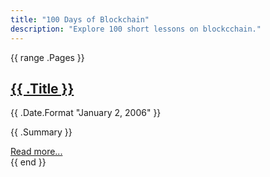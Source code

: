 ```yaml
---
title: "100 Days of Blockchain"
description: "Explore 100 short lessons on blockcchain."
---
```


{{ range .Pages }}
  <article class="post">
    <h2><a href="{{ .Permalink }}">{{ .Title }}</a></h2>
    <p class="date">{{ .Date.Format "January 2, 2006" }}</p>
    <p>{{ .Summary }}</p>
    <a href="{{ .Permalink }}" class="read-more">Read more...</a>
  </article>
{{ end }}
